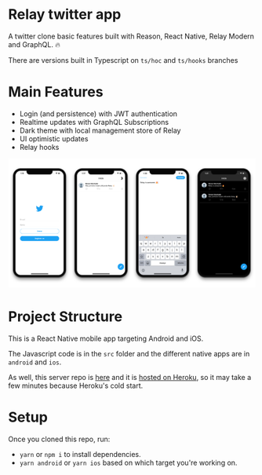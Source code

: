 # Relay twitter app

A twitter clone basic features built with Reason, React Native, Relay Modern and GraphQL. 🔥

There are versions built in Typescript on `ts/hoc` and `ts/hooks` branches

# Main Features

- Login (and persistence) with JWT authentication
- Realtime updates with GraphQL Subscriptions
- Dark theme with local management store of Relay
- UI optimistic updates
- Relay hooks

![screenshots](./preview/relay-twitter.png)

# Project Structure

This is a React Native mobile app targeting Android and iOS.

The Javascript code is in the `src` folder and the
different native apps are in `android` and `ios`.

As well, this server repo is [here](https://github.com/renanmav/entria-fullstack) and it is [hosted on Heroku](https://relay-twitter-server.herokuapp.com/graphiql), so it may take a few minutes because Heroku's cold start.

# Setup

Once you cloned this repo, run:

- `yarn` or `npm i` to install dependencies.
- `yarn android` or `yarn ios` based on which target you're working on.
